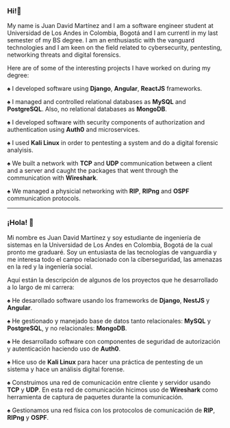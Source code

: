 ### Hi!👋

My name is Juan David Martínez and I am a software engineer student at Universidad de Los Andes in Colombia, Bogotá and I am currentl in my last semester of my BS degree.
I am an enthusiastic with the vanguard technologies and I am keen on the field related to cybersecurity, pentesting, networking threats and digital forensics.

Here are of some of the interesting projects I have worked on during my degree:

:spades: I developed software using **Django**, **Angular**, **ReactJS** frameworks.

:spades: I managed and controlled relational databases as **MySQL** and **PostgreSQL**. Also, no relational databases as **MongoDB**.

:spades: I developed software with security components of authorization and authentication using **Auth0** and microservices.

:spades: I used **Kali Linux** in order to pentesting a system and do a digital forensic analyisis.

:spades: We built a network with **TCP** and **UDP** communication between a client and a server and caught the packages that went through the communication with **Wireshark**.

:spades: We managed a physicial networking with **RIP**, **RIPng** and **OSPF** communication protocols.


-------------------------------------------------------------------------------------------------------------------------------------------------------------------------------------------

### ¡Hola! 👋


Mi nombre es Juan David Martínez y soy estudiante de ingeniería de sistemas en la Universidad de Los Andes en Colombia, Bogotá de la cual pronto me graduaré. 
Soy un entusiasta de las tecnologías de vanguardia y me interesa todo el campo relacionado con la ciberseguridad, las amenazas en la red y la ingeniería social.

Aquí están la descripción de algunos de los proyectos que he desarrollado a lo largo de mi carrera:

:spades: He desarollado software usando los frameworks de **Django**, **NestJS** y **Angular**.

:spades: He gestionado y manejado base de datos tanto relacionales: **MySQL** y **PostgreSQL**, y no relacionales: **MongoDB**.

:spades: He desarrollado software con componentes de seguridad de autorización y autenticación haciendo uso de **Auth0**.

:spades: Hice uso de **Kali Linux** para hacer una práctica de pentesting de un sistema y hace un análisis digital forense.

:spades: Construimos una red de comunicación entre cliente y servidor usando **TCP** y **UDP**. En esta red de comunicación hicimos uso de **Wireshark** como herramienta de captura de paquetes durante la comunicación.

:spades: Gestionamos una red física con los protocolos de comunicación de **RIP**, **RIPng** y **OSPF**.
